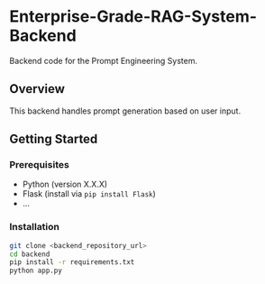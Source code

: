 # Enterprise-Grade-RAG-System-Backend

Backend code for the Prompt Engineering System.

## Overview

This backend handles prompt generation based on user input.

## Getting Started

### Prerequisites

- Python (version X.X.X)
- Flask (install via `pip install Flask`)
- ...

### Installation

```bash
git clone <backend_repository_url>
cd backend
pip install -r requirements.txt
python app.py
